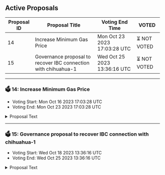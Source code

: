 ## Active Proposals

| Proposal ID | Proposal Title | Voting End Time | VOTED |
|-------------|----------------|-----------------|-------|
| 14 | Increase Minimum Gas Price | Mon Oct 23 2023 17:03:28 UTC | ⏳ NOT VOTED |
| 15 | Governance proposal to recover IBC connection with chihuahua-1 | Wed Oct 25 2023 13:36:16 UTC | ⏳ NOT VOTED |

---

### 🗳 14: Increase Minimum Gas Price
- Voting Start: Mon Oct 16 2023 17:03:28 UTC
- Voting End: Mon Oct 23 2023 17:03:28 UTC

<details>
<summary>Proposal Text</summary>
 
This proposal encourages validators to raise their minimum-gas-price from 0.25 uwhale to 1 uwhale on Migaloo.nnIn its early stages, the Migaloo chain set a default minimum-gas-price of 0 uwhale to support adoption and enhance the user experience. Proposal 5 increased the minimum gas price to 0.25 uwhale to prevent spam transactions. This proposal aims to increase the yield for stakers and validators and, at the same time, stimulate the economy around liquid-staked Whale and Alliance. It further prepares the network for the upcoming transaction fee burn, designed to counteract whale token inflation.nnVote YES to approve the minimum-gas-price increase.nVote NO to disapprove the minimum-gas-price increase.nVote NO WITH VETO to disapprove the minimum-gas-price increase and forfeit the proposal deposits.nVote ABSTAIN to abstain from the decision.
</details>

---

### 🗳 15: Governance proposal to recover IBC connection with chihuahua-1
- Voting Start: Wed Oct 18 2023 13:36:16 UTC
- Voting End: Wed Oct 25 2023 13:36:16 UTC

<details>
<summary>Proposal Text</summary>
 
Governance proposal to recover CLIENT 07-tendermint-21 and move it to CLIENT 07-tendermint-117
</details>
